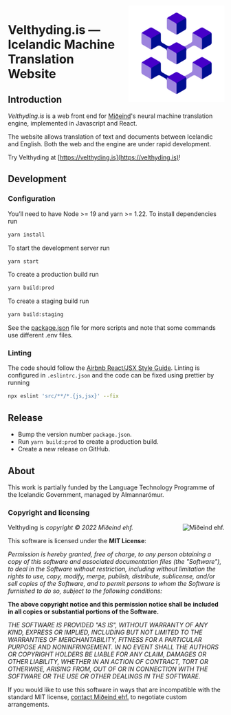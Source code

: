 <img src="src/velthyding_logo.png" align="right" width="224" height="224" style="margin-left:20px;">

# Velthyding.is — Icelandic Machine Translation Website

## Introduction

_Velthyding.is_ is a web front end for [Miðeind](https://miðeind.is)'s neural machine
translation engine, implemented in Javascript and React.

The website allows translation of text and documents between Icelandic and English.
Both the web and the engine are under rapid development.

Try Velthyding at [https://velthyding.is](https://velthyding.is)!

## Development

### Configuration

You’ll need to have Node >= 19 and yarn >= 1.22. To install dependencies run

```bash
yarn install
```

To start the development server run

```bash
yarn start
```

To create a production build run

```bash
yarn build:prod
```

To create a staging build run

```bash
yarn build:staging
```

See the [package.json](package.json) file for more scripts and note that some commands use different .env files.

### Linting

The code should follow the [Airbnb React/JSX Style Guide](https://github.com/airbnb/javascript/tree/master/react).
Linting is configured in `.eslintrc.json` and the code can be fixed using prettier by running

```bash
npx eslint 'src/**/*.{js,jsx}' --fix
```

## Release

- Bump the version number `package.json`.
- Run `yarn build:prod` to create a production build.
- Create a new release on GitHub.

## About

This work is partially funded by the Language Technology Programme of the Icelandic Government, managed by Almannarómur.

### Copyright and licensing

<img src="https://github.com/mideind/GreynirPackage/blob/master/doc/_static/MideindLogoVert100.png?raw=true" align="right" style="margin-left:20px;" alt="Miðeind ehf.">

Velthyding is _copyright © 2022 Miðeind ehf._

This software is licensed under the **MIT License**:

_Permission is hereby granted, free of charge, to any person_
_obtaining a copy of this software and associated documentation_
_files (the "Software"), to deal in the Software without restriction,_
_including without limitation the rights to use, copy, modify, merge,_
_publish, distribute, sublicense, and/or sell copies of the Software,_
_and to permit persons to whom the Software is furnished to do so,_
_subject to the following conditions:_

**The above copyright notice and this permission notice shall be**
**included in all copies or substantial portions of the Software.**

_THE SOFTWARE IS PROVIDED "AS IS", WITHOUT WARRANTY OF ANY KIND,_
_EXPRESS OR IMPLIED, INCLUDING BUT NOT LIMITED TO THE WARRANTIES OF_
_MERCHANTABILITY, FITNESS FOR A PARTICULAR PURPOSE AND NONINFRINGEMENT._
_IN NO EVENT SHALL THE AUTHORS OR COPYRIGHT HOLDERS BE LIABLE FOR ANY_
_CLAIM, DAMAGES OR OTHER LIABILITY, WHETHER IN AN ACTION OF CONTRACT,_
_TORT OR OTHERWISE, ARISING FROM, OUT OF OR IN CONNECTION WITH THE_
_SOFTWARE OR THE USE OR OTHER DEALINGS IN THE SOFTWARE._

If you would like to use this software in ways that are incompatible
with the standard MIT license, [contact Miðeind ehf.](mailto:mideind@mideind.is)
to negotiate custom arrangements.
